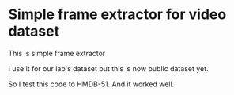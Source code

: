 Simple frame extractor for video dataset
=======================================

This is simple frame extractor 

I use it for our lab's dataset but this is now public dataset yet.

So I test this code to HMDB-51. And it worked well.


